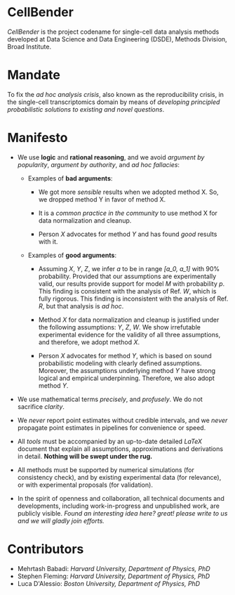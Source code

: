 # CellBender

_CellBender_ is the project codename for single-cell data analysis methods developed at Data Science and Data Engineering (DSDE), Methods Division, Broad Institute.

# Mandate

To fix the _ad hoc analysis crisis_, also known as the reproducibility crisis, in the single-cell transcriptomics domain by means of _developing principled probabilistic solutions to existing and novel questions_.

# Manifesto

- We use **logic** and **rational reasoning**, and we avoid _argument by popularity_, _argument by authority_, and _ad hoc fallacies_:

  * Examples of **bad arguments**:

    - We got more _sensible_ results when we adopted method X. So, we dropped method Y in favor of method X.
    
    - It is a _common practice in the community_ to use method X for data normalization and cleanup.
  	
  	- Person _X_ advocates for method _Y_ and has found _good_ results with it.

  * Examples of **good arguments**:

  	- Assuming _X_, _Y_, _Z_, we infer _a_ to be in range _[a_0, a_1]_ with 90% probability. Provided that our assumptions are experimentally valid, our results provide support for model _M_ with probability _p_. This finding is consistent with the analysis of Ref. _W_, which is fully rigorous. This finding is inconsistent with the analysis of Ref. _R_, but that analysis is _ad hoc_.

  	- Method _X_ for data normalization and cleanup is justified under the following assumptions: _Y_, _Z_, _W_. We show irrefutable experimental evidence for the validity of all three assumptions, and therefore, we adopt method _X_.

  	- Person _X_ advocates for method _Y_, which is based on sound probabilistic modeling with clearly defined assumptions. Moreover, the assumptions underlying method _Y_ have strong logical and empirical underpinning. Therefore, we also adopt method _Y_. 

- We use mathematical terms _precisely_, and _profusely_. We do not sacrifice _clarity_.

- We _never_ report point estimates without credible intervals, and we _never_ propagate point estimates in pipelines for convenience or speed.

- All _tools_ must be accompanied by an up-to-date detailed _LaTeX_ document that explain all assumptions, approximations and derivations in detail. **Nothing will be swept under the rug.**

- All methods must be supported by numerical simulations (for consistency check), and by existing experimental data (for relevance), or with experimental proposals (for validation).

- In the spirit of openness and collaboration, all technical documents and developments, including work-in-progress and unpublished work, are publicly visible. _Found an interesting idea here? great! please write to us and we will gladly join efforts._

# Contributors

- Mehrtash Babadi: _Harvard University, Department of Physics, PhD_
- Stephen Fleming: _Harvard University, Department of Physics, PhD_
- Luca D'Alessio: _Boston University, Department of Physics, PhD_

